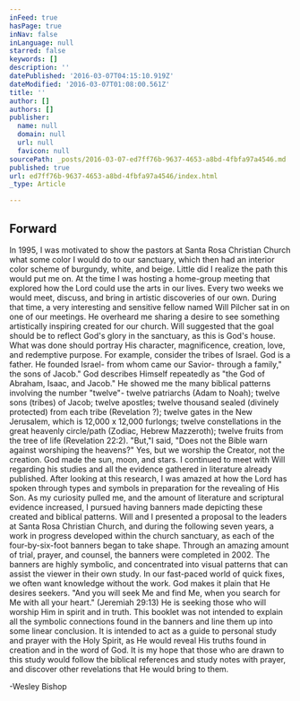 ```yaml
---
inFeed: true
hasPage: true
inNav: false
inLanguage: null
starred: false
keywords: []
description: ''
datePublished: '2016-03-07T04:15:10.919Z'
dateModified: '2016-03-07T01:08:00.561Z'
title: ''
author: []
authors: []
publisher:
  name: null
  domain: null
  url: null
  favicon: null
sourcePath: _posts/2016-03-07-ed7ff76b-9637-4653-a8bd-4fbfa97a4546.md
published: true
url: ed7ff76b-9637-4653-a8bd-4fbfa97a4546/index.html
_type: Article

---
```

## Forward

In 1995, I was motivated to show the pastors at Santa Rosa Christian Church what some color
I would do to our sanctuary, which then had an interior color scheme of burgundy, white, and beige. Little did I realize the path this would put me on. At the time I was hosting a home-group meeting that explored how the Lord could use the arts in our lives. Every two weeks we would
meet, discuss, and bring in artistic discoveries of our own. During that time, a very interesting and
sensitive fellow named Will Pilcher sat in on one of our meetings. He overheard me sharing a desire
to see something artistically inspiring created for our church. Will suggested that the goal should
be to reflect God's glory in the sanctuary, as this is God's house. What was done should portray His
character, magnificence, creation, love, and redemptive purpose. For example, consider the tribes
of Israel. God is a father. He founded Israel- from whom came our Savior- through a family," the
sons of Jacob." God describes Himself repeatedly as "the God of Abraham, Isaac, and Jacob." He
showed me the many biblical patterns involving the number "twelve"- twelve patriarchs (Adam
to Noah); twelve sons (tribes) of Jacob; twelve apostles; twelve thousand sealed (divinely protected)
from each tribe (Revelation ?); twelve gates in the New Jerusalem, which is 12,000 x 12,000 furlongs;
twelve constellations in the great heavenly circle/path (Zodiac, Hebrew Mazzeroth); twelve fruits
from the tree of life (Revelation 22:2).
"But,"l said, "Does not the Bible warn against worshiping the heavens?" Yes, but we worship the
Creator, not the creation. God made the sun, moon, and stars. I continued to meet with Will regarding
his studies and all the evidence gathered in literature already published. After looking at this
research, I was amazed at how the Lord has spoken through types and symbols in preparation for
the revealing of His Son. As my curiosity pulled me, and the amount of literature and scriptural
evidence increased, I pursued having banners made depicting these created and biblical patterns.
Will and I presented a proposal to the leaders at Santa Rosa Christian Church, and during the
following seven years, a work in progress developed within the church sanctuary, as each of the
four-by-six-foot banners began to take shape. Through an amazing amount of trial, prayer, and
counsel, the banners were completed in 2002\.
The banners are highly symbolic, and concentrated into visual patterns that can assist the viewer
in their own study. In our fast-paced world of quick fixes, we often want knowledge without the work. God makes it plain that He desires seekers. "And you will seek Me and find Me, when you
search for Me with all your heart." (Jeremiah 29:13) He is seeking those who will worship Him in
spirit and in truth.
This booklet was not intended to explain all the symbolic connections found in the banners and
line them up into some linear conclusion. It is intended to act as a guide to personal study and
prayer with the Holy Spirit, as He would reveal His truths found in creation and in the word of God.
It is my hope that those who are drawn to this study would follow the biblical references and study
notes with prayer, and discover other revelations that He would bring to them. 

-Wesley Bishop